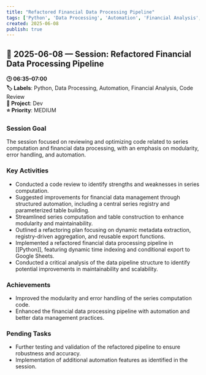 ```yaml
---
title: "Refactored Financial Data Processing Pipeline"
tags: ['Python', 'Data Processing', 'Automation', 'Financial Analysis', 'Code Review']
created: 2025-06-08
publish: true
---
```


## 📅 2025-06-08 — Session: Refactored Financial Data Processing Pipeline

**🕒 06:35–07:00**  
**🏷️ Labels**: Python, Data Processing, Automation, Financial Analysis, Code Review  
**📂 Project**: Dev  
**⭐ Priority**: MEDIUM  


### Session Goal
The session focused on reviewing and optimizing code related to series computation and financial data processing, with an emphasis on modularity, error handling, and automation.

### Key Activities
- Conducted a code review to identify strengths and weaknesses in series computation.
- Suggested improvements for financial data management through structured automation, including a central series registry and parameterized table building.
- Streamlined series computation and table construction to enhance modularity and maintainability.
- Outlined a refactoring plan focusing on dynamic metadata extraction, registry-driven aggregation, and reusable export functions.
- Implemented a refactored financial data processing pipeline in [[Python]], featuring dynamic time indexing and conditional export to Google Sheets.
- Conducted a critical analysis of the data pipeline structure to identify potential improvements in maintainability and scalability.

### Achievements
- Improved the modularity and error handling of the series computation code.
- Enhanced the financial data processing pipeline with automation and better data management practices.

### Pending Tasks
- Further testing and validation of the refactored pipeline to ensure robustness and accuracy.
- Implementation of additional automation features as identified in the session.

